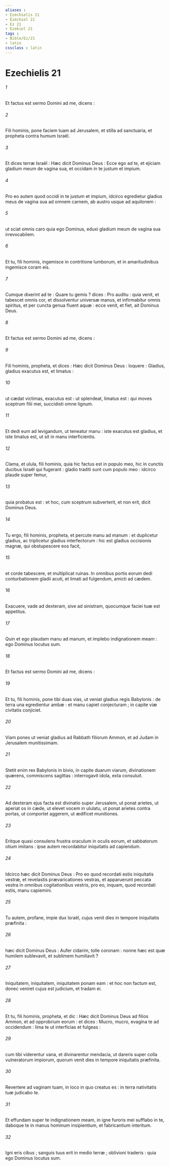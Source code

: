 ```yaml
---
aliases : 
- Ezechielis 21
- Ézéchiel 21
- Ez 21
- Ezekiel 21
tags : 
- Bible/Ez/21
- latin
cssclass : latin
---
```


# Ezechielis 21

###### 1
Et factus est sermo Domini ad me, dicens :
###### 2
Fili hominis, pone faciem tuam ad Jerusalem, et stilla ad sanctuaria, et propheta contra humum Israël.
###### 3
Et dices terræ Israël : Hæc dicit Dominus Deus : Ecce ego ad te, et ejiciam gladium meum de vagina sua, et occidam in te justum et impium.
###### 4
Pro eo autem quod occidi in te justum et impium, idcirco egredietur gladius meus de vagina sua ad omnem carnem, ab austro usque ad aquilonem :
###### 5
ut sciat omnis caro quia ego Dominus, eduxi gladium meum de vagina sua irrevocabilem.
###### 6
Et tu, fili hominis, ingemisce in contritione lumborum, et in amaritudinibus ingemisce coram eis.
###### 7
Cumque dixerint ad te : Quare tu gemis ? dices : Pro auditu : quia venit, et tabescet omnis cor, et dissolventur universæ manus, et infirmabitur omnis spiritus, et per cuncta genua fluent aquæ : ecce venit, et fiet, ait Dominus Deus.
###### 8
Et factus est sermo Domini ad me, dicens :
###### 9
Fili hominis, propheta, et dices : Hæc dicit Dominus Deus : loquere : Gladius, gladius exacutus est, et limatus :
###### 10
ut cædat victimas, exacutus est : ut splendeat, limatus est : qui moves sceptrum filii mei, succidisti omne lignum.
###### 11
Et dedi eum ad levigandum, ut teneatur manu : iste exacutus est gladius, et iste limatus est, ut sit in manu interficientis.
###### 12
Clama, et ulula, fili hominis, quia hic factus est in populo meo, hic in cunctis ducibus Israël qui fugerant : gladio traditi sunt cum populo meo : idcirco plaude super femur,
###### 13
quia probatus est : et hoc, cum sceptrum subverterit, et non erit, dicit Dominus Deus.
###### 14
Tu ergo, fili hominis, propheta, et percute manu ad manum : et duplicetur gladius, ac triplicetur gladius interfectorum : hic est gladius occisionis magnæ, qui obstupescere eos facit,
###### 15
et corde tabescere, et multiplicat ruinas. In omnibus portis eorum dedi conturbationem gladii acuti, et limati ad fulgendum, amicti ad cædem.
###### 16
Exacuere, vade ad dexteram, sive ad sinistram, quocumque faciei tuæ est appetitus.
###### 17
Quin et ego plaudam manu ad manum, et implebo indignationem meam : ego Dominus locutus sum.
###### 18
Et factus est sermo Domini ad me, dicens :
###### 19
Et tu, fili hominis, pone tibi duas vias, ut veniat gladius regis Babylonis : de terra una egredientur ambæ : et manu capiet conjecturam ; in capite viæ civitatis conjiciet.
###### 20
Viam pones ut veniat gladius ad Rabbath filiorum Ammon, et ad Judam in Jerusalem munitissimam.
###### 21
Stetit enim rex Babylonis in bivio, in capite duarum viarum, divinationem quærens, commiscens sagittas : interrogavit idola, exta consuluit.
###### 22
Ad dexteram ejus facta est divinatio super Jerusalem, ut ponat arietes, ut aperiat os in cæde, ut elevet vocem in ululatu, ut ponat arietes contra portas, ut comportet aggerem, ut ædificet munitiones.
###### 23
Eritque quasi consulens frustra oraculum in oculis eorum, et sabbatorum otium imitans : ipse autem recordabitur iniquitatis ad capiendum.
###### 24
Idcirco hæc dicit Dominus Deus : Pro eo quod recordati estis iniquitatis vestræ, et revelastis prævaricationes vestras, et apparuerunt peccata vestra in omnibus cogitationibus vestris, pro eo, inquam, quod recordati estis, manu capiemini.
###### 25
Tu autem, profane, impie dux Israël, cujus venit dies in tempore iniquitatis præfinita :
###### 26
hæc dicit Dominus Deus : Aufer cidarim, tolle coronam : nonne hæc est quæ humilem sublevavit, et sublimem humiliavit ?
###### 27
Iniquitatem, iniquitatem, iniquitatem ponam eam : et hoc non factum est, donec veniret cujus est judicium, et tradam ei.
###### 28
Et tu, fili hominis, propheta, et dic : Hæc dicit Dominus Deus ad filios Ammon, et ad opprobrium eorum : et dices : Mucro, mucro, evagina te ad occidendum : lima te ut interficias et fulgeas :
###### 29
cum tibi viderentur vana, et divinarentur mendacia, ut dareris super colla vulneratorum impiorum, quorum venit dies in tempore iniquitatis præfinita.
###### 30
Revertere ad vaginam tuam, in loco in quo creatus es : in terra nativitatis tuæ judicabo te.
###### 31
Et effundam super te indignationem meam, in igne furoris mei sufflabo in te, daboque te in manus hominum insipientium, et fabricantium interitum.
###### 32
Igni eris cibus ; sanguis tuus erit in medio terræ ; oblivioni traderis : quia ego Dominus locutus sum.
